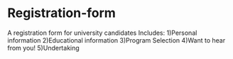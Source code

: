 # Registration-form
A registration form for university candidates
Includes:
1)Personal information
2)Educational information
3)Program Selection
4)Want to hear from you!
5)Undertaking
